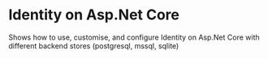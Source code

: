 # Identity on Asp.Net Core

Shows how to use, customise, and configure Identity on Asp.Net Core with different backend stores (postgresql, mssql, sqlite)